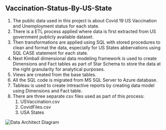## **Vaccination-Status-By-US-State**
1. The public data used in this project is about Covid 19 US Vaccination and Unemployment status for each state.
1. There is a ETL process applied where data is first extracted from US government publicly available dataset. 
1. Then transformations are applied using SQL with stored procedures to clean and format the data, especially for US States abbervations using SQL CASE statement for each state.
1. Next Kimball dimensional data modeling framework is used to create Dimensions and Fact tables as part of Star Schema to store the data at the right granularity for analytical purposes.
1. Views are created from the base tables.
1. All the SQL code is migrated from MS SQL Server to Azure database.
1. Tableau is used to create intreactive reports by creating data model using Dimensions and Fact table.
1. There are three separate csv files used as part of this process: 
    1) USVaccination.csv
    2) CovidFiles.csv
    3) USA States




![Data Architect Diagram](https://github.com/krishnak-de/Vaccination-By-US-States/assets/130612282/7b4c1fb7-1551-4b70-8854-c71362634f53)





